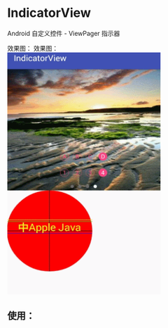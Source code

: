# IndicatorView
Android 自定义控件 - ViewPager 指示器

效果图：
效果图：<br/>
<img src="https://github.com/xing16/IndicatorView/raw/master/app/screenshot/GIF.gif" width=350 height=550 alt="Sample App's Launch Screen">

## 使用：


